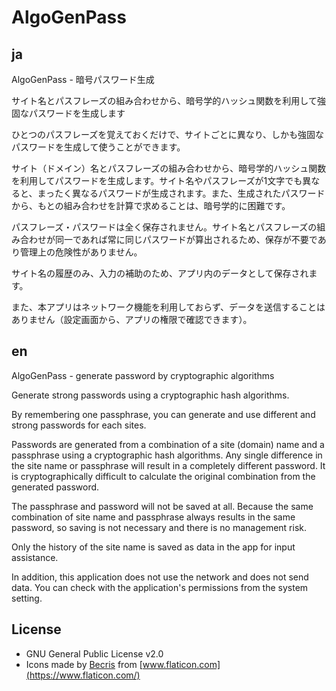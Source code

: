 # AlgoGenPass

## ja

AlgoGenPass - 暗号パスワード生成

サイト名とパスフレーズの組み合わせから、暗号学的ハッシュ関数を利用して強固なパスワードを生成します

ひとつのパスフレーズを覚えておくだけで、サイトごとに異なり、しかも強固なパスワードを生成して使うことができます。

サイト（ドメイン）名とパスフレーズの組み合わせから、暗号学的ハッシュ関数を利用してパスワードを生成します。サイト名やパスフレーズが1文字でも異なると、まったく異なるパスワードが生成されます。また、生成されたパスワードから、もとの組み合わせを計算で求めることは、暗号学的に困難です。

パスフレーズ・パスワードは全く保存されません。サイト名とパスフレーズの組み合わせが同一であれば常に同じパスワードが算出されるため、保存が不要であり管理上の危険性がありません。

サイト名の履歴のみ、入力の補助のため、アプリ内のデータとして保存されます。

また、本アプリはネットワーク機能を利用しておらず、データを送信することはありません（設定画面から、アプリの権限で確認できます）。

## en

AlgoGenPass - generate password by cryptographic algorithms

Generate strong passwords using a cryptographic hash algorithms.

By remembering one passphrase, you can generate and use different and strong passwords for each sites.

Passwords are generated from a combination of a site (domain) name and a passphrase using a cryptographic hash algorithms. Any single difference in the site name or passphrase will result in a completely different password. It is cryptographically difficult to calculate the original combination from the generated password.

The passphrase and password will not be saved at all. Because the same combination of site name and passphrase always results in the same password, so saving is not necessary and there is no management risk.

Only the history of the site name is saved as data in the app for input assistance.

In addition, this application does not use the network and does not send data. You can check with the application's permissions from the system setting.

## License

- GNU General Public License v2.0
- Icons made by [Becris](https://www.flaticon.com/authors/becris)
  from [www.flaticon.com](https://www.flaticon.com/)
